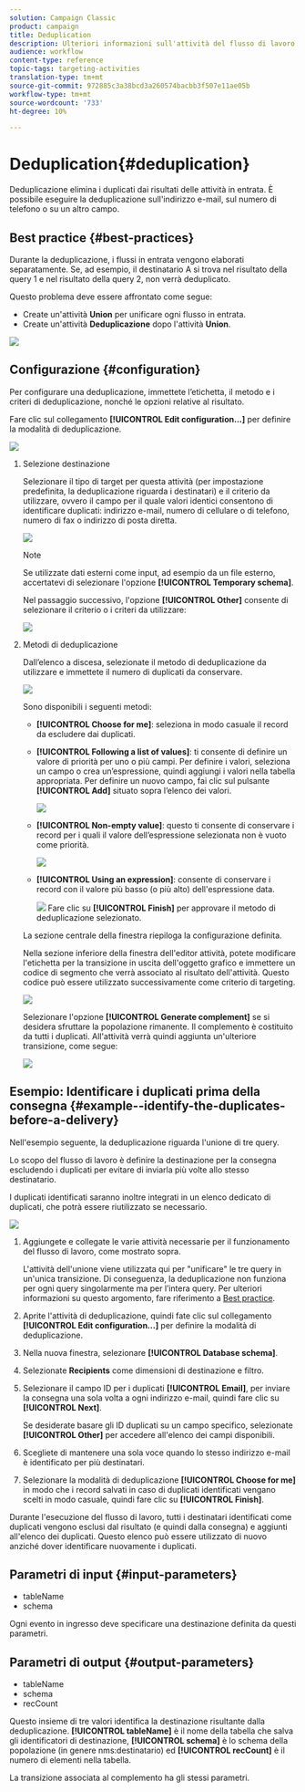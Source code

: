 ```yaml
---
solution: Campaign Classic
product: campaign
title: Deduplication
description: Ulteriori informazioni sull'attività del flusso di lavoro Deduplicazione
audience: workflow
content-type: reference
topic-tags: targeting-activities
translation-type: tm+mt
source-git-commit: 972885c3a38bcd3a260574bacbb3f507e11ae05b
workflow-type: tm+mt
source-wordcount: '733'
ht-degree: 10%

---
```



# Deduplication{#deduplication}

Deduplicazione elimina i duplicati dai risultati delle attività in entrata. È possibile eseguire la deduplicazione sull&#39;indirizzo e-mail, sul numero di telefono o su un altro campo.

## Best practice {#best-practices}

Durante la deduplicazione, i flussi in entrata vengono elaborati separatamente. Se, ad esempio, il destinatario A si trova nel risultato della query 1 e nel risultato della query 2, non verrà deduplicato.

Questo problema deve essere affrontato come segue:

* Create un&#39;attività **Union** per unificare ogni flusso in entrata.
* Create un&#39;attività **Deduplicazione** dopo l&#39;attività **Union**.

![](assets/dedup_bonnepratique.png)

## Configurazione {#configuration}

Per configurare una deduplicazione, immettete l’etichetta, il metodo e i criteri di deduplicazione, nonché le opzioni relative al risultato.

Fare clic sul collegamento **[!UICONTROL Edit configuration...]** per definire la modalità di deduplicazione.

![](assets/s_user_segmentation_dedup_param.png)

1. Selezione destinazione

   Selezionare il tipo di target per questa attività (per impostazione predefinita, la deduplicazione riguarda i destinatari) e il criterio da utilizzare, ovvero il campo per il quale valori identici consentono di identificare duplicati: indirizzo e-mail, numero di cellulare o di telefono, numero di fax o indirizzo di posta diretta.

   ![](assets/s_user_segmentation_dedup_param2.png)

   >[!NOTE]
   >
   >Se utilizzate dati esterni come input, ad esempio da un file esterno, accertatevi di selezionare l&#39;opzione **[!UICONTROL Temporary schema]**.
   >
   >Nel passaggio successivo, l&#39;opzione **[!UICONTROL Other]** consente di selezionare il criterio o i criteri da utilizzare:

   ![](assets/s_user_segmentation_dedup_param3.png)

1. Metodi di deduplicazione

   Dall’elenco a discesa, selezionate il metodo di deduplicazione da utilizzare e immettete il numero di duplicati da conservare.

   ![](assets/s_user_segmentation_dedup_param4.png)

   Sono disponibili i seguenti metodi:

   * **[!UICONTROL Choose for me]**: seleziona in modo casuale il record da escludere dai duplicati.
   * **[!UICONTROL Following a list of values]**: ti consente di definire un valore di priorità per uno o più campi. Per definire i valori, seleziona un campo o crea un’espressione, quindi aggiungi i valori nella tabella appropriata. Per definire un nuovo campo, fai clic sul pulsante **[!UICONTROL Add]** situato sopra l’elenco dei valori.

      ![](assets/s_user_segmentation_dedup_param5.png)

   * **[!UICONTROL Non-empty value]**: questo ti consente di conservare i record per i quali il valore dell’espressione selezionata non è vuoto come priorità.

      ![](assets/s_user_segmentation_dedup_param6.png)

   * **[!UICONTROL Using an expression]**: consente di conservare i record con il valore più basso (o più alto) dell&#39;espressione data.

      ![](assets/s_user_segmentation_dedup_param7.png)
   Fare clic su **[!UICONTROL Finish]** per approvare il metodo di deduplicazione selezionato.

   La sezione centrale della finestra riepiloga la configurazione definita.

   Nella sezione inferiore della finestra dell&#39;editor attività, potete modificare l&#39;etichetta per la transizione in uscita dell&#39;oggetto grafico e immettere un codice di segmento che verrà associato al risultato dell&#39;attività. Questo codice può essere utilizzato successivamente come criterio di targeting.

   ![](assets/s_user_segmentation_dedup_param8.png)

   Selezionare l&#39;opzione **[!UICONTROL Generate complement]** se si desidera sfruttare la popolazione rimanente. Il complemento è costituito da tutti i duplicati. All&#39;attività verrà quindi aggiunta un&#39;ulteriore transizione, come segue:

   ![](assets/s_user_segmentation_dedup_param9.png)

## Esempio: Identificare i duplicati prima della consegna {#example--identify-the-duplicates-before-a-delivery}

Nell&#39;esempio seguente, la deduplicazione riguarda l&#39;unione di tre query.

Lo scopo del flusso di lavoro è definire la destinazione per la consegna escludendo i duplicati per evitare di inviarla più volte allo stesso destinatario.

I duplicati identificati saranno inoltre integrati in un elenco dedicato di duplicati, che potrà essere riutilizzato se necessario.

![](assets/deduplication_example.png)

1. Aggiungete e collegate le varie attività necessarie per il funzionamento del flusso di lavoro, come mostrato sopra.

   L&#39;attività dell&#39;unione viene utilizzata qui per &quot;unificare&quot; le tre query in un&#39;unica transizione. Di conseguenza, la deduplicazione non funziona per ogni query singolarmente ma per l’intera query. Per ulteriori informazioni su questo argomento, fare riferimento a [Best practice](#best-practices).

1. Aprite l&#39;attività di deduplicazione, quindi fate clic sul collegamento **[!UICONTROL Edit configuration...]** per definire la modalità di deduplicazione.
1. Nella nuova finestra, selezionare **[!UICONTROL Database schema]**.
1. Selezionate **Recipients** come dimensioni di destinazione e filtro.
1. Selezionare il campo ID per i duplicati **[!UICONTROL Email]**, per inviare la consegna una sola volta a ogni indirizzo e-mail, quindi fare clic su **[!UICONTROL Next]**.

   Se desiderate basare gli ID duplicati su un campo specifico, selezionate **[!UICONTROL Other]** per accedere all&#39;elenco dei campi disponibili.

1. Scegliete di mantenere una sola voce quando lo stesso indirizzo e-mail è identificato per più destinatari.
1. Selezionare la modalità di deduplicazione **[!UICONTROL Choose for me]** in modo che i record salvati in caso di duplicati identificati vengano scelti in modo casuale, quindi fare clic su **[!UICONTROL Finish]**.

Durante l&#39;esecuzione del flusso di lavoro, tutti i destinatari identificati come duplicati vengono esclusi dal risultato (e quindi dalla consegna) e aggiunti all&#39;elenco dei duplicati. Questo elenco può essere utilizzato di nuovo anziché dover identificare nuovamente i duplicati.

## Parametri di input {#input-parameters}

* tableName
* schema

Ogni evento in ingresso deve specificare una destinazione definita da questi parametri.

## Parametri di output {#output-parameters}

* tableName
* schema
* recCount

Questo insieme di tre valori identifica la destinazione risultante dalla deduplicazione. **[!UICONTROL tableName]** è il nome della tabella che salva gli identificatori di destinazione,  **[!UICONTROL schema]** è lo schema della popolazione (in genere nms:destinatario) ed  **[!UICONTROL recCount]** è il numero di elementi nella tabella.

La transizione associata al complemento ha gli stessi parametri.
